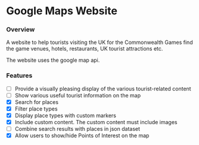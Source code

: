 # Google Maps Website

### Overview

A website to help tourists visiting the UK for the Commonwealth Games find the game venues, hotels, restaurants, UK tourist attractions etc.

The website uses the google map api.

### Features

- [ ] Provide a visually pleasing display of the various tourist-related content
- [ ] Show various useful tourist information on the map
- [x] Search for places
- [x] Filter place types
- [x] Display place types with custom markers
- [x] Include custom content. The custom content must include images
- [ ] Combine search results with places in json dataset
- [x] Allow users to show/hide Points of Interest on the map
